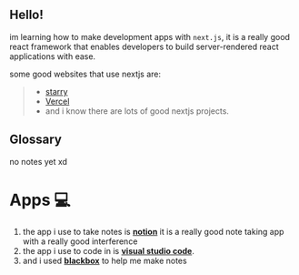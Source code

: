 ## Hello!
im learning how to make development apps with ``next.js``, it is a really good react framework that enables developers to build server-rendered react applications with ease.

some good websites that use nextjs are:
> - [starry](https://luau.tech)
> - [Vercel](vercel.com)
> - and i know there are lots of good nextjs projects.

## Glossary
no notes yet xd

# Apps 💻
1. the app i use to take notes is [**notion**](https://www.notion.com/desktop) it is a really good note taking app with a really good interference 
2. the app i use to code in is [**visual studio code**](https://code.visualstudio.com/).
3. and i used [**blackbox**](https://blackbox.ai) to help me make notes
